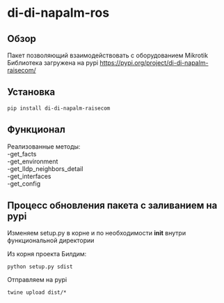 # di-di-napalm-ros
## Обзор
Пакет позволяющий взаимодействовать с оборудованием Mikrotik  
Библиотека загружена на pypi https://pypi.org/project/di-di-napalm-raisecom/

## Установка
```
pip install di-di-napalm-raisecom
```

## Функционал
Реализованные методы:  
-get_facts  
-get_environment  
-get_lldp_neighbors_detail  
-get_interfaces  
-get_config  

## Процесс обновления пакета с заливанием на pypi
Изменяем setup.py в корне и по необходимости __init__ внутри функциональной директории

Из корня проекта
Билдим:
```
python setup.py sdist
```
Отправляем на pypi
```
twine upload dist/*
```
